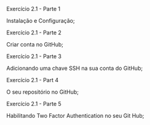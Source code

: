 Exercício 2.1 - Parte 1

Instalação e Configuração;

Exercício 2.1 - Parte 2

Criar conta no GitHub;

Exercício 2.1 - Parte 3

Adicionando uma chave SSH na sua conta do GitHub;

Exercício 2.1 - Part 4

O seu repositório no GitHub;

Exercício 2.1 - Parte 5

Habilitando Two Factor Authentication no seu Git Hub;
